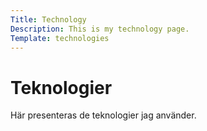 ```yaml
---
Title: Technology
Description: This is my technology page.
Template: technologies
---
```


Teknologier
=====================

Här presenteras de teknologier jag använder.
